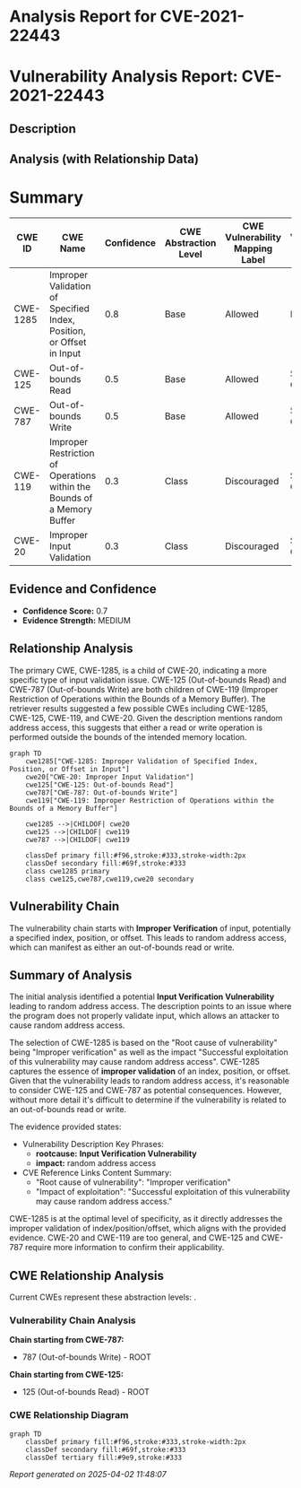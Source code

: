 # Analysis Report for CVE-2021-22443

# Vulnerability Analysis Report: CVE-2021-22443

## Description



## Analysis (with Relationship Data)

# Summary
| CWE ID | CWE Name | Confidence | CWE Abstraction Level | CWE Vulnerability Mapping Label | CWE-Vulnerability Mapping Notes |
|---|---|---|---|---|---|
| CWE-1285 | Improper Validation of Specified Index, Position, or Offset in Input | 0.8 | Base | Allowed | Primary CWE |
| CWE-125 | Out-of-bounds Read | 0.5 | Base | Allowed | Secondary Candidate |
| CWE-787 | Out-of-bounds Write | 0.5 | Base | Allowed | Secondary Candidate |
| CWE-119 | Improper Restriction of Operations within the Bounds of a Memory Buffer | 0.3 | Class | Discouraged | Secondary Candidate |
| CWE-20 | Improper Input Validation | 0.3 | Class | Discouraged | Secondary Candidate |

## Evidence and Confidence

*   **Confidence Score:** 0.7
*   **Evidence Strength:** MEDIUM

## Relationship Analysis
The primary CWE, CWE-1285, is a child of CWE-20, indicating a more specific type of input validation issue. CWE-125 (Out-of-bounds Read) and CWE-787 (Out-of-bounds Write) are both children of CWE-119 (Improper Restriction of Operations within the Bounds of a Memory Buffer). The retriever results suggested a few possible CWEs including CWE-1285, CWE-125, CWE-119, and CWE-20. Given the description mentions random address access, this suggests that either a read or write operation is performed outside the bounds of the intended memory location.

```mermaid
graph TD
    cwe1285["CWE-1285: Improper Validation of Specified Index, Position, or Offset in Input"]
    cwe20["CWE-20: Improper Input Validation"]
    cwe125["CWE-125: Out-of-bounds Read"]
    cwe787["CWE-787: Out-of-bounds Write"]
    cwe119["CWE-119: Improper Restriction of Operations within the Bounds of a Memory Buffer"]

    cwe1285 -->|CHILDOF| cwe20
    cwe125 -->|CHILDOF| cwe119
    cwe787 -->|CHILDOF| cwe119

    classDef primary fill:#f96,stroke:#333,stroke-width:2px
    classDef secondary fill:#69f,stroke:#333
    class cwe1285 primary
    class cwe125,cwe787,cwe119,cwe20 secondary
```

## Vulnerability Chain
The vulnerability chain starts with **Improper Verification** of input, potentially a specified index, position, or offset. This leads to random address access, which can manifest as either an out-of-bounds read or write.

## Summary of Analysis
The initial analysis identified a potential **Input Verification Vulnerability** leading to random address access. The description points to an issue where the program does not properly validate input, which allows an attacker to cause random address access.

The selection of CWE-1285 is based on the "Root cause of vulnerability" being "Improper verification" as well as the impact "Successful exploitation of this vulnerability may cause random address access". CWE-1285 captures the essence of **improper validation** of an index, position, or offset. Given that the vulnerability leads to random address access, it's reasonable to consider CWE-125 and CWE-787 as potential consequences. However, without more detail it's difficult to determine if the vulnerability is related to an out-of-bounds read or write.

The evidence provided states:
- Vulnerability Description Key Phrases:
  - **rootcause:** **Input Verification Vulnerability**
  - **impact:** random address access
- CVE Reference Links Content Summary:
  - "Root cause of vulnerability": "Improper verification"
  - "Impact of exploitation": "Successful exploitation of this vulnerability may cause random address access."

CWE-1285 is at the optimal level of specificity, as it directly addresses the improper validation of index/position/offset, which aligns with the provided evidence. CWE-20 and CWE-119 are too general, and CWE-125 and CWE-787 require more information to confirm their applicability.


## CWE Relationship Analysis

Current CWEs represent these abstraction levels: .


### Vulnerability Chain Analysis

**Chain starting from CWE-787:**
- 787 (Out-of-bounds Write) - ROOT


**Chain starting from CWE-125:**
- 125 (Out-of-bounds Read) - ROOT



### CWE Relationship Diagram

```mermaid
graph TD
    classDef primary fill:#f96,stroke:#333,stroke-width:2px
    classDef secondary fill:#69f,stroke:#333
    classDef tertiary fill:#9e9,stroke:#333
```



*Report generated on 2025-04-02 11:48:07*
